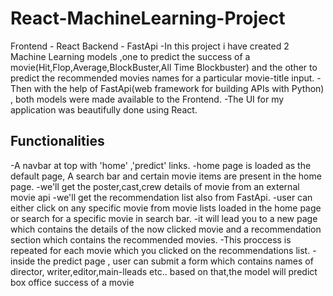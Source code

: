 # React-MachineLearning-Project

Frontend - React
Backend - FastApi
-In this project i have created 2 Machine Learning models ,one to predict the success of a movie(Hit,Flop,Average,BlockBuster,All Time Blockbuster) and the other to predict the recommended movies names for a particular movie-title input.
-Then with the help of FastApi(web framework for building APIs with Python) , both models were made available to the Frontend.
-The UI for my application was beautifully done using React.

## Functionalities
-A navbar at top with 'home' ,'predict' links.
-home page is loaded as the default page, A search bar and certain movie items are present in the home page.
-we'll get the poster,cast,crew details of movie from an external movie api
-we'll get the recommendation list also from FastApi.
-user can either click on any specific movie from movie lists loaded in the home page or search for a specific movie in search bar.
-it will lead you to a new page which contains the details of the now clicked movie and a recommendation section which contains the recommended movies.
-This proccess is repeated for each movie which you clicked on the recommendations list.
-inside the predict page , user can submit a form which contains names of director, writer,editor,main-lleads etc.. based on that,the model will predict box office success of a movie
